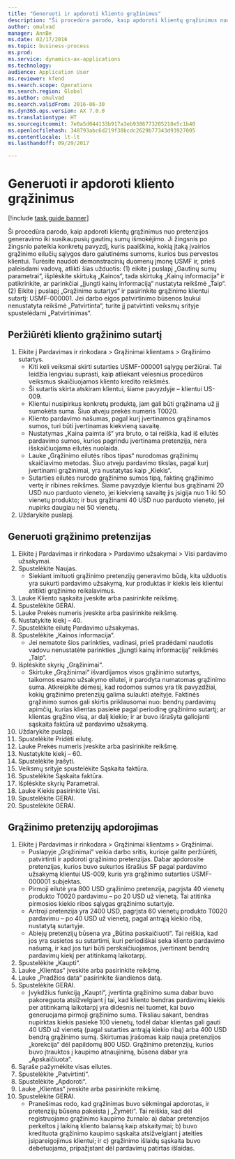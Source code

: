 ```yaml
--- 
title: "Generuoti ir apdoroti kliento grąžinimus"
description: "Ši procedūra parodo, kaip apdoroti klientų grąžinimus nuo pretenzijos generavimo iki susikaupusių gautinų sumų išmokėjimo."
author: omulvad
manager: AnnBe
ms.date: 02/17/2016
ms.topic: business-process
ms.prod: 
ms.service: dynamics-ax-applications
ms.technology: 
audience: Application User
ms.reviewer: kfend
ms.search.scope: Operations
ms.search.region: Global
ms.author: omulvad
ms.search.validFrom: 2016-06-30
ms.dyn365.ops.version: AX 7.0.0
ms.translationtype: HT
ms.sourcegitcommit: 7e0a5d044133b917a3eb9386773205218e5c1b40
ms.openlocfilehash: 348793abc6d219f38bcdc2629b77343d93927005
ms.contentlocale: lt-lt
ms.lasthandoff: 09/29/2017

---
```

# <a name="generate-and-process-customer-rebates"></a>Generuoti ir apdoroti kliento grąžinimus

[!include [task guide banner](../../includes/task-guide-banner.md)]

Ši procedūra parodo, kaip apdoroti klientų grąžinimus nuo pretenzijos generavimo iki susikaupusių gautinų sumų išmokėjimo. Ji žingsnis po žingsnio pateikia konkretų pavyzdį, kuris paaiškina, kokią įtaką įvairios grąžinimo eilučių sąlygos daro galutinėms sumoms, kurios bus pervestos klientui. Turėsite naudoti demonstracinių duomenų įmonę USMF ir, prieš paleisdami vadovą, atlikti šias užduotis: (1) eikite į puslapį „Gautinų sumų parametrai“, išplėskite skirtuką „Kainos“, tada skirtuką „Kainų informacija“ ir patikrinkite, ar parinkčiai „Įjungti kainų informaciją“ nustatyta reikšmė „Taip“. (2) Eikite į puslapį „Grąžinimo sutartys“ ir pasirinkite grąžinimo klientui sutartį: USMF-000001. Jei darbo eigos patvirtinimo būsenos laukui nenustatyta reikšmė „Patvirtinta“, turite jį patvirtinti veiksmų srityje spustelėdami „Patvirtinimas“.


## <a name="review-a-customer-rebate-agreement"></a>Peržiūrėti kliento grąžinimo sutartį
1. Eikite į Pardavimas ir rinkodara > Grąžinimai klientams > Grąžinimo sutartys.
    * Kiti keli veiksmai skirti sutarties USMF-000001 sąlygų peržiūrai. Tai leidžia lengviau suprasti, kaip atliekant vėlesnius procedūros veiksmus skaičiuojamos kliento kredito reikšmės.  
    * Ši sutartis skirta atskiram klientui, šiame pavyzdyje – klientui US-009.  
    * Klientui nusipirkus konkretų produktą, jam gali būti grąžinama už jį sumokėta suma. Šiuo atveju prekės numeris T0020.   
    * Kliento pardavimo našumas, pagal kurį įvertinamos grąžinamos sumos, turi būti įvertinamas kiekvieną savaitę.  
    * Nustatymas „Kaina paimta iš“ yra bruto, o tai reiškia, kad iš eilutės pardavimo sumos, kurios pagrindu įvertinama pretenzija, nėra išskaičiuojama eilutės nuolaida.  
    * Lauke „Grąžinimo eilutės ribos tipas“ nurodomas grąžinimų skaičiavimo metodas. Šiuo atveju pardavimo tikslas, pagal kurį įvertinami grąžinimai, yra nustatytas kaip „Kiekis“.   
    * Sutarties eilutės nurodo grąžinimo sumos tipą, faktinę grąžinimo vertę ir ribines reikšmes. Šiame pavyzdyje klientui bus grąžinami 20 USD nuo parduoto vieneto, jei kiekvieną savaitę jis įsigija nuo 1 iki 50 vienetų produkto; ir bus grąžinami 40 USD nuo parduoto vieneto, jei nupirks daugiau nei 50 vienetų.  
2. Uždarykite puslapį.

## <a name="generate-rebate-claims"></a>Generuoti grąžinimo pretenzijas
1. Eikite į Pardavimas ir rinkodara > Pardavimo užsakymai > Visi pardavimo užsakymai.
2. Spustelėkite Naujas.
    * Siekiant imituoti grąžinimo pretenzijų generavimo būdą, kita užduotis yra sukurti pardavimo užsakymą, kur produktas ir kiekis leis klientui atitikti grąžinimo reikalavimus.  
3. Lauke Kliento sąskaita įveskite arba pasirinkite reikšmę.
4. Spustelėkite GERAI.
5. Lauke Prekės numeris įveskite arba pasirinkite reikšmę.
6. Nustatykite kiekį – 40.
7. Spustelėkite eilutę Pardavimo užsakymas.
8. Spustelėkite „Kainos informacija“.
    * Jei nematote šios parinkties, vadinasi, prieš pradėdami naudotis vadovu nenustatėte parinkties „Įjungti kainų informaciją“ reikšmės „Taip“.  
9. Išplėskite skyrių „Grąžinimai“.
    * Skirtuke „Grąžinimai“ išvardijamos visos grąžinimo sutartys, taikomos esamo užsakymo eilutei, ir parodyta numatomas grąžinimo suma. Atkreipkite dėmesį, kad rodomos sumos yra tik pavyzdžiai, kokių grąžinimo pretenzijų galima sulaukti ateityje. Faktinės grąžinimo sumos gali skirtis priklausomai nuo: bendrų pardavimų apimčių, kurias klientas pasiekė pagal periodinę grąžinimo sutartį; ar klientas grąžino visą, ar dalį kiekio; ir ar buvo išrašyta galiojanti sąskaita faktūra už pardavimo užsakymą.  
10. Uždarykite puslapį.
11. Spustelėkite Pridėti eilutę.
12. Lauke Prekės numeris įveskite arba pasirinkite reikšmę.
13. Nustatykite kiekį – 60.
14. Spustelėkite Įrašyti.
15. Veiksmų srityje spustelėkite Sąskaita faktūra.
16. Spustelėkite Sąskaita faktūra.
17. Išplėskite skyrių Parametrai.
18. Lauke Kiekis pasirinkite Visi.
19. Spustelėkite GERAI.
20. Spustelėkite GERAI.

## <a name="process-rebate-claims"></a>Grąžinimo pretenzijų apdorojimas
1. Eikite į Pardavimas ir rinkodara > Grąžinimai klientams > Grąžinimai.
    * Puslapyje „Grąžinimai“ veikia darbo sritis, kurioje galite peržiūrėti, patvirtinti ir apdoroti grąžinimo pretenzijas. Dabar apdorosite pretenzijas, kurios buvo sukurtos išrašius SF pagal pardavimo užsakymą klientui US-009, kuris yra grąžinimo sutarties USMF-000001 subjektas.   
    * Pirmoji eilutė yra 800 USD grąžinimo pretenzija, pagrįsta 40 vienetų produkto T0020 pardavimu – po 20 USD už vienetą. Tai atitinka pirmosios kiekio ribos sąlygas grąžinimo sutartyje.  
    * Antroji pretenzija yra 2400 USD, pagrįsta 60 vienetų produkto T0020 pardavimu – po 40 USD už vienetą, pagal antrąją kiekio ribą, nustatytą sutartyje.  
    * Abiejų pretenzijų būsena yra „Būtina paskaičiuoti“. Tai reiškia, kad jos yra susietos su sutartimi, kuri periodiškai seka kliento pardavimo našumą, ir kad jos turi būti perskaičiuojamos, įvertinant bendrą pardavimų kiekį per atitinkamą laikotarpį.   
2. Spustelėkite „Kaupti“.
3. Lauke „Klientas“ įveskite arba pasirinkite reikšmę.
4. Lauke „Pradžios data“ pasirinkite šiandienos datą.
5. Spustelėkite GERAI.
    * Įvykdžius funkciją „Kaupti“, įvertinta grąžinimo suma dabar buvo pakoreguota atsižvelgiant į tai, kad kliento bendras pardavimų kiekis per atitinkamą laikotarpį yra didesnis nei tuomet, kai buvo generuojama pirmoji grąžinimo suma. Tiksliau sakant, bendras nupirktas kiekis pasiekė 100 vienetų, todėl dabar klientas gali gauti 40 USD už vienetą (pagal sutarties antrąją kiekio ribą) arba 400 USD bendrą grąžinimo sumą. Skirtumas įrašomas kaip nauja pretenzijos „korekcija“ dėl papildomų 800 USD. Grąžinimo pretenzijų, kurios buvo įtrauktos į kaupimo atnaujinimą, būsena dabar yra „Apskaičiuota“.   
6. Sąraše pažymėkite visas eilutes.
7. Spustelėkite „Patvirtinti“.
8. Spustelėkite „Apdoroti“.
9. Lauke „Klientas“ įveskite arba pasirinkite reikšmę.
10. Spustelėkite GERAI.
    * Pranešimas rodo, kad grąžinimas buvo sėkmingai apdorotas, ir pretenzijų būsena pakeista į „Žymėti“. Tai reiškia, kad dėl registruojamo grąžinimo kaupimo žurnalo: a) dabar pretenzijos perkeltos į laikiną kliento balansą kaip atskaitymai; b) buvo kredituota grąžinimo kaupimo sąskaita atsižvelgiant į ateities įsipareigojimus klientui; ir c) grąžinimo išlaidų sąskaita buvo debetuojama, pripažįstant dėl pardavimų patirtas išlaidas.   


